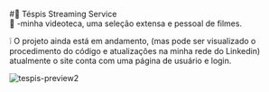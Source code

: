 #:movie_camera: Téspis Streaming Service <br/>
:speech_balloon: -minha videoteca, uma seleção extensa e pessoal de filmes. <br/>

:grey_exclamation: O projeto ainda está em andamento, (mas pode ser visualizado o procedimento do código e atualizações na minha rede do Linkedin) atualmente
o site conta com uma página de usuário e login.<br/>



![tespis-preview2](https://user-images.githubusercontent.com/86479510/148779791-cf7f0ca6-517a-4105-a611-32085286f012.gif)
